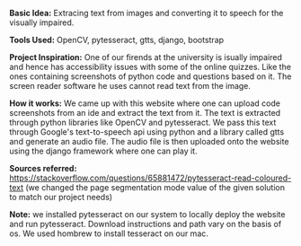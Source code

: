 

**Basic Idea:**
Extracing text from images and converting it to speech for the visually impaired.

**Tools Used:**
OpenCV, pytesseract, gtts, django, bootstrap

**Project Inspiration:**
One of our firends at the university is isually impaired and hence has accessibility issues with some of the online quizzes. Like the ones containing screenshots of python code and questions based on it. The screen reader software he uses cannot read text from the image. 

**How it works:**
We came up with this website where one can upload code screenshots from an ide and extract the text from it. The text is extracted through python libraries like OpenCV and pytesseract. We pass this text through Google's text-to-speech api using python and a library called gtts and generate an audio file. The audio file is then uploaded onto the website using the django framework where one can play it. 

**Sources referred:**
https://stackoverflow.com/questions/65881472/pytesseract-read-coloured-text (we changed the page segmentation mode value of the given solution to match our project needs)

**Note:**
we installed pytesseract on our system to locally deploy the website and run pytesseract. Download instructions and path vary on the basis of os. We used hombrew to install tesseract on our mac. 
